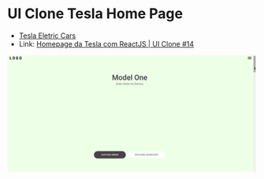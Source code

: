 # UI Clone Tesla Home Page
- [Tesla Eletric Cars](https://www.tesla.com)
- Link: [Homepage da Tesla com ReactJS | UI Clone #14](https://www.youtube.com/watch?v=Mf4Se4ZGcG8)
<img src="src/assets/preview.gif" >
